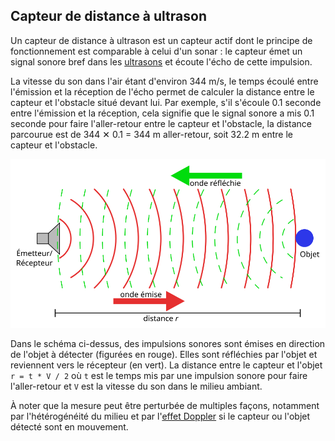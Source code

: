 ## Capteur de distance à ultrason

Un capteur de distance à ultrason est un capteur actif dont le principe de fonctionnement est comparable
à celui d'un sonar : le capteur émet un signal sonore bref dans les [ultrasons](https://fr.wikipedia.org/wiki/Ultrason)
et écoute l'écho de cette impulsion.

La vitesse du son dans l'air étant d'environ 344 m/s, le temps écoulé entre l'émission et la réception de l'écho
permet de calculer la distance entre le capteur et l'obstacle situé devant lui.
Par exemple, s'il s'écoule 0.1 seconde entre l'émission et la réception, cela signifie que le signal sonore a mis
0.1 seconde pour faire l'aller-retour entre le capteur et l'obstacle, la distance parcourue est de 344 ✕ 0.1 = 344 m 
aller-retour, soit 32.2 m entre le capteur et l'obstacle.

![Illustration du principe du sonar](../../Images/Sonar_Principle_FR.svg)

Dans le schéma ci-dessus, des impulsions sonores sont émises en direction de l'objet à détecter (figurées en rouge).
Elles sont réfléchies par l'objet et reviennent vers le récepteur (en vert).
La distance entre le capteur et l'objet `r = t * V / 2` où `t` est le temps mis par une impulsion sonore pour faire
l'aller-retour et `V` est la vitesse du son dans le milieu ambiant.

À noter que la mesure peut être perturbée de multiples façons, notamment par l'hétérogénéité du milieu et par
l'[effet Doppler](https://fr.wikipedia.org/wiki/Effet_Doppler) si le capteur ou l'objet détecté sont en mouvement.
